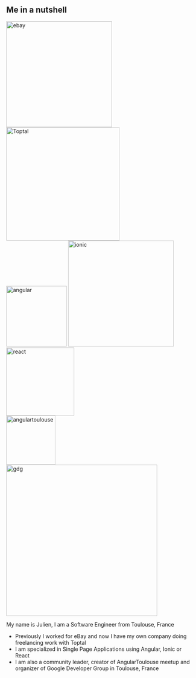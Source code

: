 <section>
    <h2>Me in a nutshell</h2>
    <div class="fragment">
        <div class="flex-center-center" >
            <div></div>
           <img class="plain" style="background: transparent; margin:0;" width="280" data-src="../../img/ebay-logo.png" alt="ebay">
            <a href="http://www.toptal.com/resume/julien-renaux#select-just-supreme-hackers" target="_blank">
                <img class="plain" style="background: transparent; margin:0;" width="300" data-src="../../img/toptal-logo.png" alt="Toptal">
            </a>
            <div></div>
        </div>
    </div>
    <div class="fragment">
        <div class="flex-center-center" >
            <img class="plain" style="background: transparent; margin:0;" width="160" data-src="../../img/angular-logo.png" alt="angular">
            <img class="plain" style="background: transparent; margin:0;" width="280" data-src="../../img/ionic-logo.png" alt="ionic">
            <img class="plain" style="background: transparent; margin:0;" width="180" data-src="../../img/react-logo.png" alt="react">
        </div>
    </div>
    <div class="fragment">
        <div class="flex-center-center" >
            <div></div>
            <img class="plain" style="background: transparent;" width="130" data-src="../../img/angulartoulouse-logo.png" alt="angulartoulouse">
            <img class="plain" style="background: transparent;" width="400" data-src="../../img/gdg-logo-white.png" alt="gdg">
            <div></div>
        </div>
    </div>
    <aside class="notes">
        <p>My name is Julien, I am a Software Engineer from Toulouse, France</p>
         <ul>
            <li>Previously I worked for eBay and now I have my own company doing freelancing work with Toptal</li>
            <li>I am specialized in Single Page Applications using Angular, Ionic or React</li>
            <li>I am also a community leader, creator of AngularToulouse meetup and organizer of Google Developer Group in Toulouse, France</li>
        </ul>
    </aside>
</section>